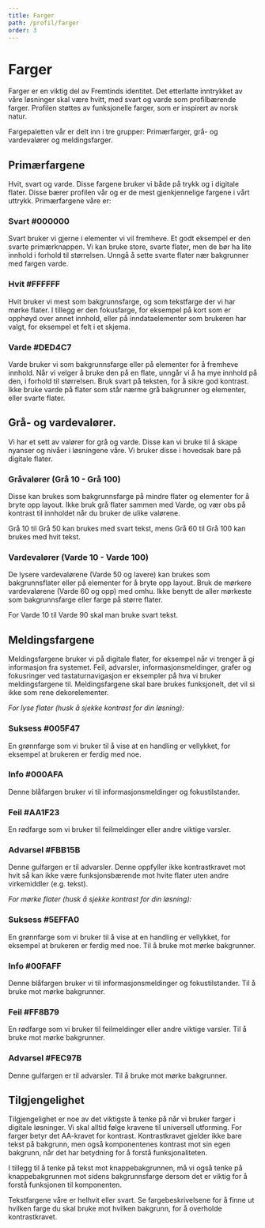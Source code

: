 ```yaml
---
title: Farger
path: /profil/farger
order: 3
---
```


# Farger

Farger er en viktig del av Fremtinds identitet. Det etterlatte inntrykket av våre løsninger skal være hvitt, med svart og varde som profilbærende farger. Profilen støttes av funksjonelle farger, som er inspirert av norsk natur. 

Fargepaletten vår er delt inn i tre grupper: Primærfarger, grå- og vardevalører og meldingsfarger. 

## Primærfargene
Hvit, svart og varde. Disse fargene bruker vi både på trykk og i digitale flater. Disse bærer profilen vår og er de mest gjenkjennelige fargene i vårt uttrykk. Primærfargene våre er:

### Svart #000000 
Svart bruker vi gjerne i elementer vi vil fremheve. Et godt eksempel er den svarte primærknappen. Vi kan bruke store, svarte flater, men de bør ha lite innhold i forhold til størrelsen. Unngå å sette svarte flater nær bakgrunner med fargen varde.

### Hvit #FFFFFF 
Hvit bruker vi mest som bakgrunnsfarge, og som tekstfarge der vi har mørke flater. I tillegg er den fokusfarge, for eksempel på kort som er opphøyd over annet innhold, eller på inndataelementer som brukeren har valgt, for eksempel et felt i et skjema.

### Varde #DED4C7 
Varde bruker vi som bakgrunnsfarge eller på elementer for å fremheve innhold. Når vi velger å bruke den på en flate, unngår vi å ha mye innhold på den, i forhold til størrelsen. Bruk svart på teksten, for å sikre god kontrast. Ikke bruke varde på flater som står nærme grå bakgrunner og elementer, eller svarte flater.

## Grå- og vardevalører. 
Vi har et sett av valører for grå og varde. Disse kan vi bruke til å skape nyanser og nivåer i løsningene våre. Vi bruker disse i hovedsak bare på digitale flater.

### Gråvalører (Grå 10 - Grå 100)
Disse kan brukes som bakgrunnsfarge på mindre flater og elementer for å bryte opp layout. Ikke bruk grå flater sammen med Varde, og vær obs på kontrast til innholdet når du bruker de ulike valørene. 

Grå 10 til Grå 50 kan brukes med svart tekst, mens Grå 60 til Grå 100 kan brukes med hvit tekst.

### Vardevalører (Varde 10 - Varde 100)
De lysere vardevalørene (Varde 50 og lavere) kan brukes som bakgrunnsflater eller på elementer for å bryte opp layout. Bruk de mørkere vardevalørene (Varde 60 og opp) med omhu. Ikke benytt de aller mørkeste som bakgrunnsfarge eller farge på større flater.

For Varde 10 til Varde 90 skal man bruke svart tekst.

## Meldingsfargene
Meldingsfargene bruker vi på digitale flater, for eksempel når vi trenger å gi informasjon fra systemet. Feil, advarsler, informasjonsmeldinger, grafer og fokusringer ved tastaturnavigasjon er eksempler på hva vi bruker meldingsfargene til.  Meldingsfargene skal bare brukes funksjonelt, det vil si ikke som rene dekorelementer.

_For lyse flater (husk å sjekke kontrast for din løsning):_

### Suksess #005F47
En grønnfarge som vi bruker til å vise at en handling er vellykket, for eksempel at brukeren er ferdig med noe.

### Info #000AFA
Denne blåfargen bruker vi til informasjonsmeldinger og fokustilstander.

### Feil #AA1F23
En rødfarge som vi bruker til feilmeldinger eller andre viktige varsler.

### Advarsel #FBB15B
Denne gulfargen er til advarsler. Denne oppfyller ikke kontrastkravet mot hvit så kan ikke være funksjonsbærende mot hvite flater uten andre virkemiddler (e.g. tekst).

_For mørke flater (husk å sjekke kontrast for din løsning):_

### Suksess #5EFFA0
En grønnfarge som vi bruker til å vise at en handling er vellykket, for eksempel at brukeren er ferdig med noe. Til å bruke mot mørke bakgrunner.

### Info #00FAFF
Denne blåfargen bruker vi til informasjonsmeldinger og fokustilstander. Til å bruke mot mørke bakgrunner.

### Feil #FF8B79
En rødfarge som vi bruker til feilmeldinger eller andre viktige varsler. Til å bruke mot mørke bakgrunner.

### Advarsel #FEC97B
Denne gulfargen er til advarsler. Til å bruke mot mørke bakgrunner.

## Tilgjengelighet
Tilgjengelighet er noe av det viktigste å tenke på når vi bruker farger i digitale løsninger. Vi skal alltid følge kravene til universell utforming. For farger betyr det AA-kravet for kontrast. Kontrastkravet gjelder ikke bare tekst på bakgrunn, men også komponentenes kontrast mot sin egen bakgrunn, når det har betydning for å forstå funksjonaliteten.

I tillegg til å tenke på tekst mot knappebakgrunnen, må vi også tenke på knappebakgrunnen mot sidens bakgrunnsfarge dersom det er viktig for å forstå funksjonen til komponenten.

Tekstfargene våre er helhvit eller svart. Se fargebeskrivelsene for å finne ut hvilken farge du skal bruke mot hvilken bakgrunn, for å overholde kontrastkravet.
